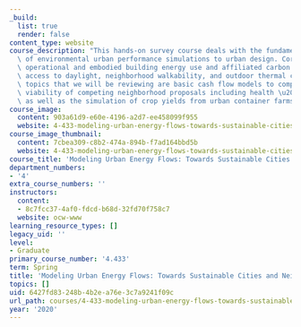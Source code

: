 ```yaml
---
_build:
  list: true
  render: false
content_type: website
course_description: "This hands-on survey course deals with the fundamentals and application\
  \ of environmental urban performance simulations to urban design. Core topics include\
  \ operational and embodied building energy use and affiliated carbon emissions,\
  \ access to daylight, neighborhood walkability, and outdoor thermal comfort. Additional\
  \ topics that we will be reviewing are basic cash flow models to compare the economic\
  \ viability of competing neighborhood proposals including health \u201Cco-benefits\u201D\
  \ as well as the simulation of crop yields from urban container farms."
course_image:
  content: 903a61d9-e60e-4196-a2d7-ee458099f955
  website: 4-433-modeling-urban-energy-flows-towards-sustainable-cities-and-neighborhoods-spring-2020
course_image_thumbnail:
  content: 7cbea309-c8b2-474a-894b-f7ad164bbd5b
  website: 4-433-modeling-urban-energy-flows-towards-sustainable-cities-and-neighborhoods-spring-2020
course_title: 'Modeling Urban Energy Flows: Towards Sustainable Cities and Neighborhoods'
department_numbers:
- '4'
extra_course_numbers: ''
instructors:
  content:
  - 8c7fcc37-4af0-fdcd-b68d-32fd70f758c7
  website: ocw-www
learning_resource_types: []
legacy_uid: ''
level:
- Graduate
primary_course_number: '4.433'
term: Spring
title: 'Modeling Urban Energy Flows: Towards Sustainable Cities and Neighborhoods'
topics: []
uid: 6427fd83-248b-4b2e-a76e-3c7a9241f09c
url_path: courses/4-433-modeling-urban-energy-flows-towards-sustainable-cities-and-neighborhoods-spring-2020
year: '2020'
---
```

